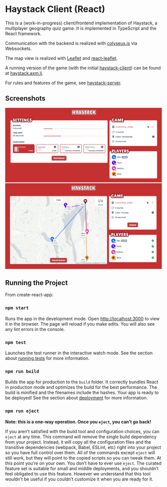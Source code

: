 # Haystack Client (React)

This is a (work-in-progress) client/frontend implementation of Haystack, a multiplayer geography quiz game. 
It is implemented in TypeScript and the React framework.

Communication with the backend is realized with
[colyseus.js](https://docs.colyseus.io/colyseus/getting-started/javascript-client/) via Websockets.

The map view is realized with [Leaflet](https://github.com/Leaflet/Leaflet) and 
[react-leaflet](https://github.com/PaulLeCam/react-leaflet).

A running version of the game (with the initial [haystack-client](https://github.com/alex2702/haystack-client)) 
can be found at [haystack.axm.li](https://haystack.axm.li/).

For rules and features of the game, see
[haystack-server](https://github.com/alex2702/haystack-server#game-logic-and-features).

## Screenshots

![Lobby](/screenshot_lobby.png "Lobby")
![Solution of a Round](/screenshot_result.png "Solution of a Round")

## Running the Project

From create-react-app:

### `npm start`

Runs the app in the development mode. Open [http://localhost:3000](http://localhost:3000) to view it in the browser. 
The page will reload if you make edits. You will also see any lint errors in the console.

### `npm test`

Launches the test runner in the interactive watch mode. See the section about 
[running tests](https://facebook.github.io/create-react-app/docs/running-tests) for more information.

### `npm run build`

Builds the app for production to the `build` folder. It correctly bundles React in production mode and optimizes the 
build for the best performance. The build is minified and the filenames include the hashes. Your app is ready to be 
deployed! See the section about [deployment](https://facebook.github.io/create-react-app/docs/deployment) for more 
information.

### `npm run eject`

**Note: this is a one-way operation. Once you `eject`, you can’t go back!**

If you aren’t satisfied with the build tool and configuration choices, you can `eject` at any time. This command will 
remove the single build dependency from your project. Instead, it will copy all the configuration files and the 
transitive dependencies (webpack, Babel, ESLint, etc) right into your project so you have full control over them. 
All of the commands except `eject` will still work, but they will point to the copied scripts so you can tweak them. 
At this point you’re on your own. You don’t have to ever use `eject`. The curated feature set is suitable for small 
and middle deployments, and you shouldn’t feel obligated to use this feature. However we understand that this tool 
wouldn’t be useful if you couldn’t customize it when you are ready for it.